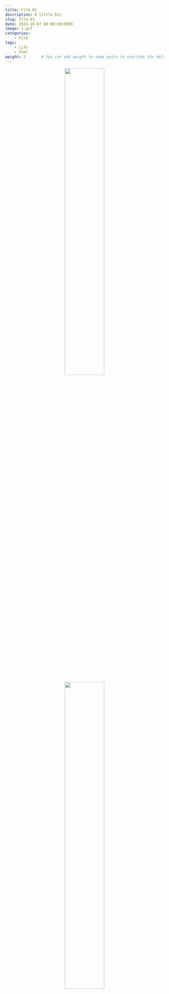 ```yaml
---
title: Film 01
description: A little bit
slug: film-01
date: 2024-10-07 00:00:00+0000
image: 1.gif
categories:
    - Film
tags:
    - Life
    - html
weight: 2       # You can add weight to some posts to override the default sorting (date descending)
---
```


<center>

<img src= "https://i.pinimg.com/564x/fa/9a/46/fa9a463078a73b366a98f7fa65c34058.jpg" width= "50%">
<br>
<img src= "https://i.pinimg.com/736x/76/c2/ec/76c2ecb925e8fb3829f8f10cc3f826b1.jpg" width= "50%">
<br>
<img src= "https://i.pinimg.com/736x/1b/22/e9/1b22e9fcd3d4ca39aa89f64382b58a35.jpg" width= "50%">

</center>

```html
<center>

<img src= "https://i.pinimg.com/564x/fa/9a/46/fa9a463078a73b366a98f7fa65c34058.jpg" width= "50%">
<br>
<img src= "https://i.pinimg.com/736x/76/c2/ec/76c2ecb925e8fb3829f8f10cc3f826b1.jpg" width= "50%">
<br>
<img src= "https://i.pinimg.com/736x/1b/22/e9/1b22e9fcd3d4ca39aa89f64382b58a35.jpg" width= "50%">

</center>
```
Photo by [Jia-Yi](https://pin.it/smjQXcEfK) on [Pinterest](https://www.pinterest.com/)